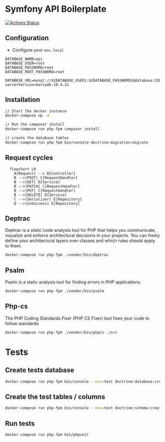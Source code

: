 # Symfony API Boilerplate

[![Actions Status](https://github.com/rickintveld/symfony-api-boilerplate/workflows/CI/badge.svg)](https://github.com/rickintveld/symfony-api-boilerplate/actions)

## Configuration

- Configure your `env.local`

```env
DATABASE_NAME=api
DATABASE_USER=root
DATABASE_PASSWORD=root
DATABASE_ROOT_PASSWORD=root

DATABASE_URL=mysql://${DATABASE_USER}:${DATABASE_PASSWORD}@database:3306/${DATABASE_NAME}?serverVersion=mariadb-10.4.21
```

## Installation

```bash
// Start the docker instance
docker-compose up -d

// Run the composer install
docker-compose run php-fpm composer install

// create the database tables
docker-compose run php-fpm bin/console doctrine:migration:migrate
```

## Request cycles

```mermaid
  flowchart LR
    A[Request] --> B{Controller}
    B -->|POST| C[RequestHandler]
    B -->|GET| D[Service]
    B -->|PATCH| C[RequestHandler]
    B -->|PUT| C[RequestHandler]
    B -->|DELETE| D[Service]
    C -->|Serializer| E[Repository]
    D -->|onSuccess| E[Repository]
```

## Deptrac

Deptrac is a static code analysis tool for PHP that helps you communicate, visualize and enforce architectural decisions in your projects. You can freely define your architectural layers over classes and which rules should apply to them.

```bash
docker-compose run php-fpm ./vendor/bin/deptrac
```

## Psalm

Psalm is a static analysis tool for finding errors in PHP applications.

```bash
docker-compose run php-fpm ./vendor/bin/psalm
```

## Php-cs

The PHP Coding Standards Fixer (PHP CS Fixer) tool fixes your code to follow standards

```bash
docker-compose run php-fpm ./vendor/bin/phpcs ./src
```

# Tests

## Create tests database

```bash
docker-compose run php-fpm bin/console --env=test doctrine:database:create
```

## Create the test tables / columns

```bash
docker-compose run php-fpm bin/console --env=test doctrine:schema:create
```

## Run tests

```bash
docker-compose run php-fpm bin/phpunit
```
